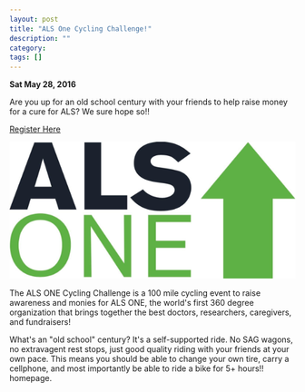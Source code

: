 ```yaml
---
layout: post
title: "ALS One Cycling Challenge!"
description: ""
category: 
tags: []
---
```

<strong>Sat May 28, 2016   </strong>

Are you up for an old school century with your friends to help raise money for a cure for ALS?  We sure hope so!!

 [Register Here](https://www.bikereg.com/als-one-cycling-challenge)

 ![ALS One Cycling Challenge](/images/blog/ALSone.png)

The ALS ONE Cycling Challenge is a 100 mile cycling event to raise awareness and monies for ALS ONE, the world's first 360 degree organization that brings together the best doctors, researchers, caregivers, and fundraisers!

What's an "old school" century?  It's a self-supported ride.  No SAG wagons, no extravagent rest stops, just good quality riding with your friends at your own pace.  This means you should be able to change your own tire, carry a cellphone, and most importantly be able to ride a bike for 5+ hours!!<!--more-->
                                                   homepage.
